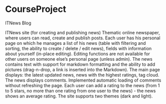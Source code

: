 # CourseProject
ITNews Blog

ITNews site (for creating and publishing news)
Thematic online newspaper, where users can read, create and publish posts.
Each user has his personal page on which he manages a list of his news
(table with filtering and sorting, the ability to create / delete / edit news), fields with information about yourself (in-place editing).
Editing functions are not available for other users on someone else’s personal page (unless admin).
The news contains text with support for markdown formatting and the ability to add pictures 
(drag-n-drop, a link is inserted into the Markdown).
The main page displays: the latest updated news, news with the highest ratings, tag cloud. 
The news displays comments. Implemented automatic loading of comments without refreshing the page.
Each user can add a rating to the news (from 1 to 5 stars, no more than one rating from
one user to the news) - the news shows an average rating. 
The site supports two themes (dark and light).
